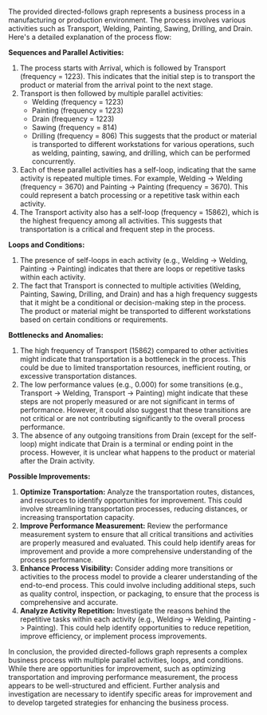 The provided directed-follows graph represents a business process in a manufacturing or production environment. The process involves various activities such as Transport, Welding, Painting, Sawing, Drilling, and Drain. Here's a detailed explanation of the process flow:

**Sequences and Parallel Activities:**

1. The process starts with Arrival, which is followed by Transport (frequency = 1223). This indicates that the initial step is to transport the product or material from the arrival point to the next stage.
2. Transport is then followed by multiple parallel activities:
	* Welding (frequency = 1223)
	* Painting (frequency = 1223)
	* Drain (frequency = 1223)
	* Sawing (frequency = 814)
	* Drilling (frequency = 806)
This suggests that the product or material is transported to different workstations for various operations, such as welding, painting, sawing, and drilling, which can be performed concurrently.
3. Each of these parallel activities has a self-loop, indicating that the same activity is repeated multiple times. For example, Welding -> Welding (frequency = 3670) and Painting -> Painting (frequency = 3670). This could represent a batch processing or a repetitive task within each activity.
4. The Transport activity also has a self-loop (frequency = 15862), which is the highest frequency among all activities. This suggests that transportation is a critical and frequent step in the process.

**Loops and Conditions:**

1. The presence of self-loops in each activity (e.g., Welding -> Welding, Painting -> Painting) indicates that there are loops or repetitive tasks within each activity.
2. The fact that Transport is connected to multiple activities (Welding, Painting, Sawing, Drilling, and Drain) and has a high frequency suggests that it might be a conditional or decision-making step in the process. The product or material might be transported to different workstations based on certain conditions or requirements.

**Bottlenecks and Anomalies:**

1. The high frequency of Transport (15862) compared to other activities might indicate that transportation is a bottleneck in the process. This could be due to limited transportation resources, inefficient routing, or excessive transportation distances.
2. The low performance values (e.g., 0.000) for some transitions (e.g., Transport -> Welding, Transport -> Painting) might indicate that these steps are not properly measured or are not significant in terms of performance. However, it could also suggest that these transitions are not critical or are not contributing significantly to the overall process performance.
3. The absence of any outgoing transitions from Drain (except for the self-loop) might indicate that Drain is a terminal or ending point in the process. However, it is unclear what happens to the product or material after the Drain activity.

**Possible Improvements:**

1. **Optimize Transportation:** Analyze the transportation routes, distances, and resources to identify opportunities for improvement. This could involve streamlining transportation processes, reducing distances, or increasing transportation capacity.
2. **Improve Performance Measurement:** Review the performance measurement system to ensure that all critical transitions and activities are properly measured and evaluated. This could help identify areas for improvement and provide a more comprehensive understanding of the process performance.
3. **Enhance Process Visibility:** Consider adding more transitions or activities to the process model to provide a clearer understanding of the end-to-end process. This could involve including additional steps, such as quality control, inspection, or packaging, to ensure that the process is comprehensive and accurate.
4. **Analyze Activity Repetition:** Investigate the reasons behind the repetitive tasks within each activity (e.g., Welding -> Welding, Painting -> Painting). This could help identify opportunities to reduce repetition, improve efficiency, or implement process improvements.

In conclusion, the provided directed-follows graph represents a complex business process with multiple parallel activities, loops, and conditions. While there are opportunities for improvement, such as optimizing transportation and improving performance measurement, the process appears to be well-structured and efficient. Further analysis and investigation are necessary to identify specific areas for improvement and to develop targeted strategies for enhancing the business process.